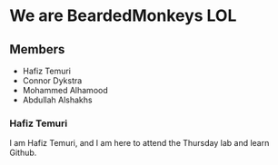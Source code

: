 # We are BeardedMonkeys LOL

## Members
- Hafiz Temuri
- Connor Dykstra
- Mohammed Alhamood
- Abdullah Alshakhs

### Hafiz Temuri
I am Hafiz Temuri, and I am here to attend the Thursday lab and learn Github.
